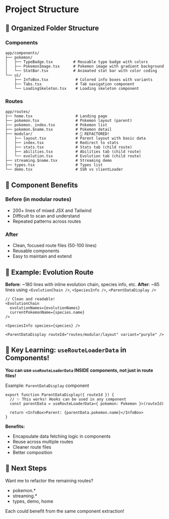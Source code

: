 # Project Structure

## 📁 Organized Folder Structure

### Components
```
app/components/
├── pokemon/
│   ├── TypeBadge.tsx         # Reusable type badge with colors
│   ├── PokemonImage.tsx      # Pokemon image with gradient background
│   └── StatBar.tsx           # Animated stat bar with color coding
└── ui/
    ├── InfoBox.tsx            # Colored info boxes with variants
    ├── Tabs.tsx               # Tab navigation component
    └── LoadingSkeleton.tsx    # Loading skeleton component
```

### Routes
```
app/routes/
├── home.tsx                   # Landing page
├── pokemon.tsx                # Pokemon layout (parent)
├── pokemon._index.tsx         # Pokemon list
├── pokemon.$name.tsx          # Pokemon detail
├── modular/                   # 🎉 REFACTORED!
│   ├── layout.tsx             # Parent layout with basic data
│   ├── index.tsx              # Redirect to stats
│   ├── stats.tsx              # Stats tab (child route)
│   ├── abilities.tsx          # Abilities tab (child route)
│   └── evolution.tsx          # Evolution tab (child route)
├── streaming.$name.tsx        # Streaming demo
├── types.tsx                  # Types list
└── demo.tsx                   # SSR vs clientLoader
```

## 🎨 Component Benefits

### Before (in modular routes)
- 200+ lines of mixed JSX and Tailwind
- Difficult to scan and understand
- Repeated patterns across routes

### After
- Clean, focused route files (50-100 lines)
- Reusable components
- Easy to maintain and extend

## 📝 Example: Evolution Route

**Before**: ~180 lines with inline evolution chain, species info, etc.
**After**: ~85 lines using `<EvolutionChain />`, `<SpeciesInfo />`, `<ParentDataDisplay />`

```tsx
// Clean and readable!
<EvolutionChain
  evolutionNames={evolutionNames}
  currentPokemonName={species.name}
/>

<SpeciesInfo species={species} />

<ParentDataDisplay routeId="routes/modular/layout" variant="purple" />
```

## 🎯 Key Learning: `useRouteLoaderData` in Components!

**You can use `useRouteLoaderData` INSIDE components, not just in route files!**

Example: `ParentDataDisplay` component
```tsx
export function ParentDataDisplay({ routeId }) {
  // ✨ This works! Hooks can be used in any component
  const parentData = useRouteLoaderData<{ pokemon: Pokemon }>(routeId)
  
  return <InfoBox>Parent: {parentData.pokemon.name}</InfoBox>
}
```

**Benefits:**
- Encapsulate data fetching logic in components
- Reuse across multiple routes
- Cleaner route files
- Better composition

## 🚀 Next Steps

Want me to refactor the remaining routes?
- pokemon.*
- streaming.*  
- types, demo, home

Each could benefit from the same component extraction!

